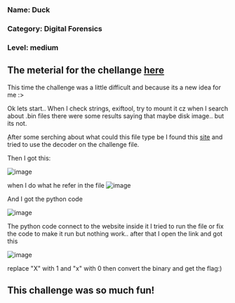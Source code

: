 ### Name: Duck
### Category: Digital Forensics
### Level: medium
## The meterial for the chellange <a href="https://drive.google.com/file/d/17QaJuQTfuarb5S3cbDX2v_bAR-EDk2IX/view?usp=sharing">here</a>


This time the challenge was a little difficult and because its a new idea for me :>

Ok lets start.. 
When I check strings, exiftool, try to mount it cz when I search about .bin files there were some results saying that maybe disk image.. but its not.

ِAfter some serching about what could this file type be I found this <a href="https://www.ducktoolkit.com/help">site</a> and tried to use the decoder on the challenge file.

Then I got this:

![image](https://user-images.githubusercontent.com/95076839/159138259-fb6e6ed7-cbfc-4cca-8c1b-b71ede6474a5.png)

when I do what he refer in the file 
![image](https://user-images.githubusercontent.com/95076839/159138343-4c9eab07-a08e-42f2-8688-55c8653e6f7b.png)

And I got the python code

![image](https://user-images.githubusercontent.com/95076839/159138380-a4937df0-b75b-4b57-886b-9b08906800b7.png)

The python code connect to the website inside it I tried to run the file or fix the code to make it run but nothing work.. after that I open the link and got this 

![image](https://user-images.githubusercontent.com/95076839/159138389-9fc4e2e4-5d0a-4be6-8585-b370efc55fb7.png)

replace "X" with 1 and "x" with 0 then convert the binary and get the flag:)

## This challenge was so much fun!

